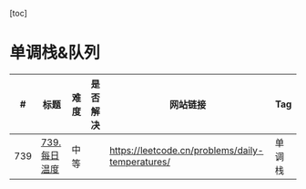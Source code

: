 [toc]

# 单调栈&队列

| #   | 标题                              | 难度 | 是否解决 | 网站链接                                         | Tag    |
| --- | --------------------------------- | ---- | -------- | ------------------------------------------------ | ------ |
| 739 | [739.每日温度](../739.每日温度py) | 中等 |          | https://leetcode.cn/problems/daily-temperatures/ | 单调栈 |